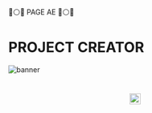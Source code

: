 🔴⚪🔵 PAGE AE 🔵⚪🔴
# PROJECT CREATOR</h1>
<img src="https://i.ibb.co/RczZ833/image.jpg" alt="banner">
<h1 align="center"><img src="./dashboard/images/logo-non-bg.png" width="22px"> 

